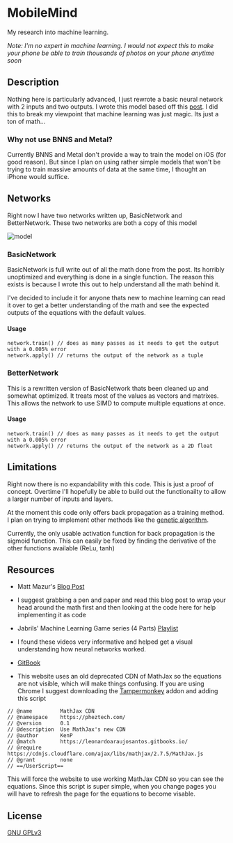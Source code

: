 # MobileMind

My research into machine learning.

*Note: I'm no expert in machine learning. I would not expect this to make your phone be able to train thousands of photos on your phone anytime soon*

## Description
Nothing here is particularly advanced, I just rewrote a basic neural network with 2 inputs and two outputs. I wrote this model based off this [post](https://mattmazur.com/2015/03/17/a-step-by-step-backpropagation-example/). I did this to break my viewpoint that machine learning was just magic. Its just a ton of math...

### Why not use BNNS and Metal?
Currently BNNS and Metal don't provide a way to train the model on iOS (for good reason). But since I plan on using rather simple models that won't be trying to train massive amounts of data at the same time, I thought an iPhone would suffice.

## Networks
Right now I have two networks written up, BasicNetwork and BetterNetwork. These two networks are both a copy of this model

![model](https://matthewmazur.files.wordpress.com/2018/03/neural_network-9.png)

### BasicNetwork
BasicNetwork is full write out of all the math done from the post. Its horribly unoptimized and everything is done in a single function. The reason this exists is because I wrote this out to help understand all the math behind it.

I've decided to include it for anyone thats new to machine learning can read it over to get a better understanding of the math and see the expected outputs of the equations with the default values.

#### Usage
```let network = BasicNetwork()
network.train() // does as many passes as it needs to get the output with a 0.005% error
network.apply() // returns the output of the network as a tuple
```

### BetterNetwork
This is a rewritten version of BasicNetwork thats been cleaned up and somewhat optimized. It treats most of the values as vectors and matrixes. This allows the network to use SIMD to compute multiple equations at once.

#### Usage
```let network = BetterNetwork()
network.train() // does as many passes as it needs to get the output with a 0.005% error
network.apply() // returns the output of the network as a 2D float
```

## Limitations
Right now there is no expandability with this code. This is just a proof of concept. Overtime I'll hopefully be able to build out the functionailty to allow a larger number of inputs and layers.

At the moment this code only offers back propagation as a training method. I plan on trying to implement other methods like the [genetic algorithm](https://en.wikipedia.org/wiki/Genetic_algorithm).

Currently, the only usable activation function for back propagation is the sigmoid function. This can easily be fixed by finding the derivative of the other functions available (ReLu, tanh)

## Resources
- Matt Mazur's [Blog Post](https://mattmazur.com/2015/03/17/a-step-by-step-backpropagation-example/)
- I suggest grabbing a pen and paper and read this blog post to wrap your head around the math first and then looking at the code here for help implementing it as code

- Jabrils' Machine Learning Game series (4 Parts) [Playlist](https://www.youtube.com/watch?v=ZX2Hyu5WoFg&list=PL0nQ4vmdWaA0mzW4zPffYnaRzzO7ZqDZ0)
- I found these videos very informative and helped get a visual understanding how neural networks worked.

- [GitBook](https://leonardoaraujosantos.gitbooks.io/artificial-inteligence/content/neural_networks.html)
- This website uses an old deprecated CDN of MathJax so the equations are not visible, which will make things confusing. If you are using Chrome I suggest downloading the [Tampermonkey](https://chrome.google.com/webstore/detail/tampermonkey/dhdgffkkebhmkfjojejmpbldmpobfkfo?hl=en) addon and adding this script

```// ==UserScript==
// @name         MathJax CDN
// @namespace    https://pheztech.com/
// @version      0.1
// @description  Use MathJax's new CDN
// @author       KenP
// @match        https://leonardoaraujosantos.gitbooks.io/
// @require      https://cdnjs.cloudflare.com/ajax/libs/mathjax/2.7.5/MathJax.js
// @grant        none
// ==/UserScript==
```
This will force the website to use working MathJax CDN so you can see the equations. Since this script is super simple, when you change pages you will have to refresh the page for the equations to become visable.

## License
[GNU GPLv3](../blob/master/LICENSE)
